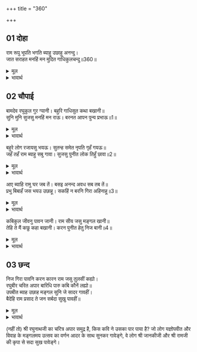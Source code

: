 +++
title = "360"

+++


## 01 दोहा
राम रूपु भूपति भगति ब्याहु उछाहु अनन्दु।  
जात सराहत मनहिं मन मुदित गाधिकुलचन्दु॥360॥  

<details><summary>मूल</summary>

राम रूपु भूपति भगति ब्याहु उछाहु अनन्दु।  
जात सराहत मनहिं मन मुदित गाधिकुलचन्दु॥360॥  
</details>

<details><summary>भावार्थ</summary>

गाधिकुल के चन्द्रमा विश्वामित्रजी बडे हर्ष के साथ श्री रामचन्द्रजी के रूप, राजा दशरथजी की भक्ति, (चारों भाइयों के) विवाह और (सबके) उत्साह और आनन्द को मन ही मन सराहते जाते हैं॥360॥  
</details>





## 02 चौपाई
बामदेव रघुकुल गुर ग्यानी। बहुरि गाधिसुत कथा बखानी॥  
सुनि मुनि सुजसु मनहिं मन राऊ। बरनत आपन पुन्य प्रभाऊ॥1॥  

<details><summary>मूल</summary>

बामदेव रघुकुल गुर ग्यानी। बहुरि गाधिसुत कथा बखानी॥  
सुनि मुनि सुजसु मनहिं मन राऊ। बरनत आपन पुन्य प्रभाऊ॥1॥  
</details>

<details><summary>भावार्थ</summary>

वामदेवजी और रघुकुल के गुरु ज्ञानी वशिष्ठजी ने फिर विश्वामित्रजी की कथा बखानकर कही। मुनि का सुन्दर यश सुनकर राजा मन ही मन अपने पुण्यों के प्रभाव का बखान करने लगे॥1॥  
</details>

बहुरे लोग रजायसु भयऊ। सुतन्ह समेत नृपति गृहँ गयऊ॥  
जहँ तहँ राम ब्याहु सबु गावा। सुजसु पुनीत लोक तिहुँ छावा॥2॥  

<details><summary>मूल</summary>

बहुरे लोग रजायसु भयऊ। सुतन्ह समेत नृपति गृहँ गयऊ॥  
जहँ तहँ राम ब्याहु सबु गावा। सुजसु पुनीत लोक तिहुँ छावा॥2॥  
</details>

<details><summary>भावार्थ</summary>

आज्ञा हुई तब सब लोग (अपने-अपने घरों को) लौटे। राजा दशरथजी भी पुत्रों सहित महल में गए। जहाँ-तहाँ सब श्री रामचन्द्रजी के विवाह की गाथाएँ गा रहे हैं। श्री रामचन्द्रजी का पवित्र सुयश तीनों लोकों में छा गया॥2॥  
</details>

आए ब्याहि रामु घर जब तें। बसइ अनन्द अवध सब तब तें॥  
प्रभु बिबाहँ जस भयउ उछाहू। सकहिं न बरनि गिरा अहिनाहू॥3॥  

<details><summary>मूल</summary>

आए ब्याहि रामु घर जब तें। बसइ अनन्द अवध सब तब तें॥  
प्रभु बिबाहँ जस भयउ उछाहू। सकहिं न बरनि गिरा अहिनाहू॥3॥  
</details>

<details><summary>भावार्थ</summary>

जब से श्री रामचन्द्रजी विवाह करके घर आए, तब से सब प्रकार का आनन्द अयोध्या में आकर बसने लगा। प्रभु के विवाह में आनन्द-उत्साह हुआ, उसे सरस्वती और सर्पों के राजा शेषजी भी नहीं कह सकते॥3॥  
</details>

कबिकुल जीवनु पावन जानी। राम सीय जसु मङ्गल खानी॥  
तेहि ते मैं कछु कहा बखानी। करन पुनीत हेतु निज बानी॥4॥  

<details><summary>मूल</summary>

कबिकुल जीवनु पावन जानी। राम सीय जसु मङ्गल खानी॥  
तेहि ते मैं कछु कहा बखानी। करन पुनीत हेतु निज बानी॥4॥  
</details>

<details><summary>भावार्थ</summary>

श्री सीतारामजी के यश को कविकुल के जीवन को पवित्र करने वाला और मङ्गलों की खान जानकर, इससे मैन्ने अपनी वाणी को पवित्र करने के लिए कुछ (थोडा सा) बखानकर कहा है॥4॥  
</details>



## 03 छन्द
निज गिरा पावनि करन कारन राम जसु तुलसीं कह्यो।  
रघुबीर चरित अपार बारिधि पारु कबि कौनें लह्यो॥  
उपबीत ब्याह उछाह मङ्गल सुनि जे सादर गावहीं।  
बैदेहि राम प्रसाद ते जन सर्बदा सुखु पावहीं॥  

<details><summary>मूल</summary>

निज गिरा पावनि करन कारन राम जसु तुलसीं कह्यो।  
रघुबीर चरित अपार बारिधि पारु कबि कौनें लह्यो॥  
उपबीत ब्याह उछाह मङ्गल सुनि जे सादर गावहीं।  
बैदेहि राम प्रसाद ते जन सर्बदा सुखु पावहीं॥  
</details>

<details><summary>भावार्थ</summary>

अपनी वाणी को पवित्र करने के लिए तुलसी ने राम का यश कहा है।
</details>

(नहीं तो) श्री रघुनाथजी का चरित्र अपार समुद्र है, किस कवि ने उसका पार पाया है? जो लोग यज्ञोपवीत और विवाह के मङ्गलमय उत्सव का वर्णन आदर के साथ सुनकर गावेङ्गे, वे लोग श्री जानकीजी और श्री रामजी की कृपा से सदा सुख पावेङ्गे।  